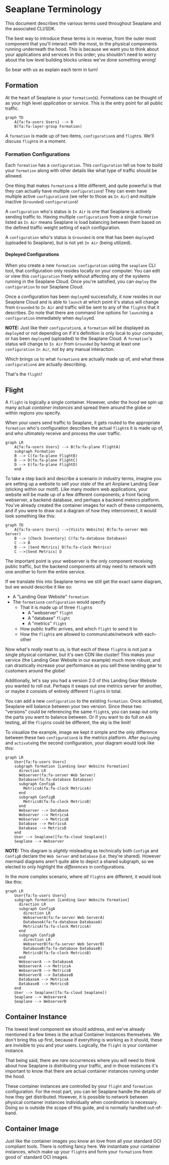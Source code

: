 # Seaplane Terminology

This document describes the various terms used throughout Seaplane and the associated CLI/SDK.

The best way to introduce these terms is in reverse, from the outer most component that you'll
interact with the most, to the physical components running underneath the hood. This is because we
want you to think about your applications and services in this order; you shouldn't need to worry
about the low level building blocks unless we've done something wrong!

So bear with us as explain each term in turn!

## Formation

At the heart of Seaplane is your `formation`(s). Formations can be thought of as your high level
*application* or *service*. This is the entry point for all public traffic.

```mermaid
graph TD
    A{fa:fa-users Users} --> B
    B(fa:fa-layer-group Formation)
```

A `formation` is made up of two items, `configuration`s and `flight`s. We'll discuss `flight`s in a
moment.

### Formation Configurations

Each `formation` has a `configuration`. This `configuration` tell us how to build your `formation`
along with other details like what type of traffic should be allowed.

One thing that makes `formation`s a little different, and quite powerful is that they can actually
have multiple `configuration`s! They can even have multiple active `configuration`s (we refer to
those as `In Air`) and multiple inactive (`Grounded`) `configuration`s!

A `configuration` who's status is `In Air` is one that Seaplane is actively sending traffic to.
Having multiple `configuration`s from a single `formation` listed as `In Air` means Seaplane is
load balancing between them based on the defined traffic weight setting of each configuration.

A `configuration` who's status is `Grounded` is one that has been `deploy`ed (uploaded to
Seaplane), but is not yet `In Air` (being utilized).

#### Deployed Configurations

When you create a new `formation configuration` using the `seaplane` CLI tool, that configuration
only resides locally on your computer. You can edit or view this `configuration` freely without
affecting any of the systems running in the Seaplane Cloud. Once you're satisfied, you can `deploy`
the `configuration` to our Seaplane Cloud.

Once a configuration has been `deploy`ed successfully, it now resides in our Seaplane Cloud and is
able to `launch` at which point it's status will change from `Grounded` to `In Air` and traffic
will be sent to any of the `flight`s that it describes. Do note that there are command line options
for `launch`ing a `configuration` immediately when `deploy`ed.

**NOTE:** Just like their `configuration`s, a `formation` will be displayed as `deploy`ed or not
depending on if it's definition is only local to your computer, or has been `deploy`ed (uploaded)
to the Seaplane Cloud. A `formation`'s status will change to `In Air` from `Grounded` by having at
least one `configuration` `In Air`, not by any manual interaction.

Which brings us to what `formation`s are actually made up of, and what these `configuration`s are
actually describing.

That's the `flight`!

## Flight

A `flight` is logically a single container. However, under the hood we spin up many actual
*container instances* and spread them around the globe or within regions you specify.

When your users send traffic to Seaplane, it gets routed to the appropriate `formation` who's
configuration describes the actual `flight`s it is made up of, and who ultimately receive and
process the user traffic.

```mermaid
graph LR
    A{fa:fa-users Users} --> B(fa:fa-plane FlightA)
    subgraph Formation
    B --> C(fa:fa-plane FlightB)
    B --> D(fa:fa-plane FlightC)
    D --> E(fa:fa-plane FlightD)
    end
```

To take a step back and describe a scenario in industry terms, imagine you are setting up a website
to sell your state of the art Airplane Landing Gear (sticking within our motif). Like many modern
web applications, your website will be made up of a few different components; a front facing
webserver, a backend database, and perhaps a backend metrics platform. You've already created the
container images for each of these components, and if you were to draw out a diagram of how they
interconnect, it would look something like this:

```mermaid
graph TD
    A{fa:fa-users Users} -->|Visits Website| B(fa:fa-server Web Server)
    B --> |Check Inventory| C(fa:fa-database Database)
    C --> B
    B --> |Send Metrics| D(fa:fa-clock Metrics)
    C -->|Send Metrics| D
```

The important point is your webserver is the only component receiving public traffic, but the
backend components all may need to network with one another to form the entire service.

If we translate this into Seaplane terms we still get the exact same diagram, but we would describe
it like so:

- A "Landing Gear Website" `formation`
- The `formation`s `configuration` would specify
  - That it is made up of three `flight`s
    - A "webserver" `flight`
    - A "database" `flight`
    - A "metrics" `flight`
  - How public traffic arrives, and which `flight` to send it to
  - How the `flight`s are allowed to communicate/network with each-other

Now what's *really* neat to us, is that each of these `flight`s is not just a single physical
container, but it's own CDN like cluster! This makes your service (the Landing Gear Website in our
example) much more robust, and can drastically increase your performance as you sell these landing
gear to customers around the globe!

Additionally, let's say you had a version 2.0 of this Landing Gear Website you wanted to roll
out. Perhaps it swaps out one metrics server for another, or maybe it consists of entirely
different `flight`s in total.

You can add a new `configuration` to the existing `formation`. Once activated, Seaplane will
balance between your two version. Since these two "versions" could be referencing the same
`flight`s, you can swap out only the parts you want to balance between. Or if you want to do full
on `A`/`B` testing, all the `flight`s could be different, the sky is the limit!

To visualize the example, image we kept it simple and the only difference between these two
`configuration`s is the metrics platform. After `deploy`ing and `activate`ing the second
configuration, your diagram would look like this:

```mermaid
graph LR
    User{fa:fa-users Users}
    subgraph formation [Landing Gear Website Formation]
      direction LR
      Webserver(fa:fa-server Web Server)
      Database(fa:fa-database Database)
      subgraph ConfigA
        MetricsA(fa:fa-clock MetricsA)
      end
      subgraph ConfigB
        MetricsB(fa:fa-clock MetricsB)
      end
      Webserver --> Database
      Webserver --> MetricsA
      Webserver --> MetricsB
      Database --> MetricsA
      Database --> MetricsB
    end
    User --> Seaplane([fa:fa-cloud Seaplane])
    Seaplane --> Webserver
```

**NOTE:** This diagram is *slightly* misleading as technically both `ConfigA` and `ConfigB` declare
the `Web Server` and `Database` (i.e. they're shared). However mermaid diagrams aren't quite able
to depict a shared subgraph, so we elected to only highlight the *differences* in configurations.

In the more complex scenario, where *all* `flight`s are different, it would look like this:

```mermaid
graph LR
    User{fa:fa-users Users}
    subgraph formation [Landing Gear Website Formation]
      direction LR
      subgraph ConfigA
        direction LR
        WebserverA(fa:fa-server Web ServerA)
        DatabaseA(fa:fa-database DatabaseA)
        MetricsA(fa:fa-clock MetricsA)
      end
      subgraph ConfigB
        direction LR
        WebserverB(fa:fa-server Web ServerB)
        DatabaseB(fa:fa-database DatabaseB)
        MetricsB(fa:fa-clock MetricsB)
      end
      WebserverA --> DatabaseA
      WebserverA --> MetricsA
      WebserverB --> MetricsB
      WebserverB --> DatabaseB
      DatabaseA --> MetricsA
      DatabaseB --> MetricsB
    end
    User --> Seaplane([fa:fa-cloud Seaplane])
    Seaplane --> WebserverA
    Seaplane --> WebserverB
```

## Container Instance

The lowest level component we should address, and we've already mentioned it a few times is the
actual Container Instances themselves. We don't bring this up first, because if everything is
working as it should, these are invisible to you and your users. Logically, the `flight` is your
container instance.

That being said, there are *rare* occurrences where you will need to think about how Seaplane is
distributing your traffic, and in those instances it's important to know that there are actual
container instances running under the hood.

These container instances are controlled by your `flight` and `formation` configuration. For the
most part, you can let Seaplane handle the details of how they get distributed. However, it is
possible to network between physical container instances individually when coordination is
necessary. Doing so is outside the scope of this guide, and is normally handled out-of-band.

## Container Image

Just like the container images you know an love from all your standard OCI compliant tools. There
is nothing fancy here. We instantiate your container instances, which make up your `flight`s and
form your `formation`s from good ol' standard OCI images.
